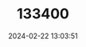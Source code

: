 ---
title: "133400"
category: "Eusmilia fastigiata"
draft: false
date: 2024-02-22 13:03:51
languages:
  English: ["Smooth Flower Coral"]
---